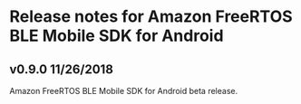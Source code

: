 # Release notes for Amazon FreeRTOS BLE Mobile SDK for Android

## v0.9.0 11/26/2018
Amazon FreeRTOS BLE Mobile SDK for Android beta release.
